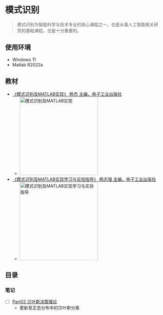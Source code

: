 # 模式识别

> 模式识别为智能科学与技术专业的核心课程之一，也是从事人工智能相关研究的基础课程，也是十分重要的。
>

## 使用环境

* Windows 11
* Matlab R2022a

## 教材

* [《模式识别及MATLAB实现》 杨杰 主编，电子工业出版社](https://book.douban.com/subject/27116851/)
  * <img alt="模式识别及MATLAB实现" width=256 src="https://img2.doubanio.com/view/subject/s/public/s29520171.jpg">
* [《模式识别及MATLAB实现学习与实验指导》 杨志强 主编，电子工业出版社](https://book.douban.com/subject/27137481/)
  * <img alt="模式识别及MATLAB实现学习与实验指导" width=256 src="https://img1.doubanio.com/view/subject/s/public/s29541448.jpg">

## 目录

### 笔记

* [ ] [Part02 贝叶斯决策理论](./Notes/Part02-贝叶斯决策理论.md)
  * 更新至正态分布中的贝叶斯分类
